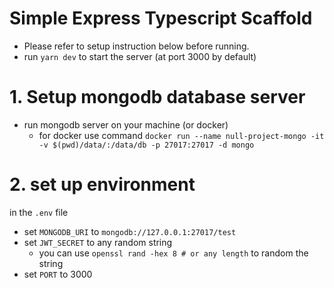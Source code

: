 # Simple Express Typescript Scaffold

- Please refer to setup instruction below before running.
- run `yarn dev` to start the server (at port 3000 by default)

# 1. Setup mongodb database server

- run mongodb server on your machine (or docker)
  - for docker use command `docker run --name null-project-mongo -it -v $(pwd)/data/:/data/db -p 27017:27017 -d mongo`

# 2. set up environment

in the `.env` file

- set `MONGODB_URI` to `mongodb://127.0.0.1:27017/test`
- set `JWT_SECRET` to any random string
  - you can use `openssl rand -hex 8 # or any length` to random the string
- set `PORT` to 3000
